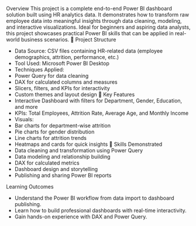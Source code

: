  Overview
This project is a complete end-to-end Power BI dashboard solution built using HR analytics data. It demonstrates how to transform raw employee data into meaningful insights through data cleaning, modeling, and interactive visualizations. Ideal for beginners and aspiring data analysts, this project showcases practical Power BI skills that can be applied in real-world business scenarios.
📁 Project Structure
- Data Source: CSV files containing HR-related data (employee demographics, attrition, performance, etc.)
- Tool Used: Microsoft Power BI Desktop
- Techniques Applied:
- Power Query for data cleaning
- DAX for calculated columns and measures
- Slicers, filters, and KPIs for interactivity
- Custom themes and layout design
📌 Key Features
- Interactive Dashboard with filters for Department, Gender, Education, and more
- KPIs: Total Employees, Attrition Rate, Average Age, and Monthly Income
- Visuals:
- Bar charts for department-wise attrition
- Pie charts for gender distribution
- Line charts for attrition trends
- Heatmaps and cards for quick insights
🧠 Skills Demonstrated
- Data cleaning and transformation using Power Query
- Data modeling and relationship building
- DAX for calculated metrics
- Dashboard design and storytelling
- Publishing and sharing Power BI reports

Learning Outcomes
- Understand the Power BI workflow from data import to dashboard publishing.
- Learn how to build professional dashboards with real-time interactivity.
- Gain hands-on experience with DAX and Power Query.

